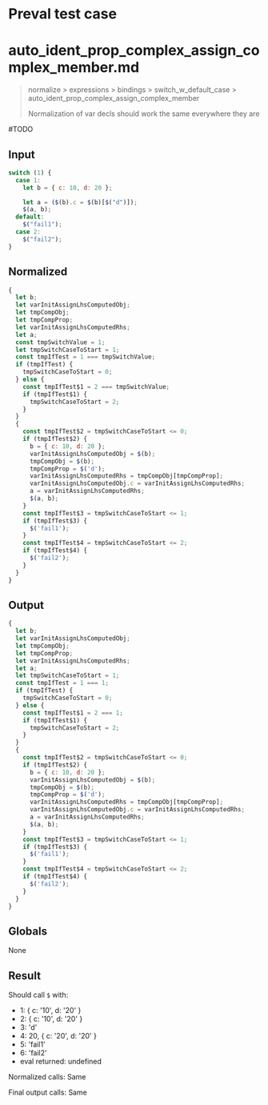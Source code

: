 # Preval test case

# auto_ident_prop_complex_assign_complex_member.md

> normalize > expressions > bindings > switch_w_default_case > auto_ident_prop_complex_assign_complex_member
>
> Normalization of var decls should work the same everywhere they are

#TODO

## Input

`````js filename=intro
switch (1) {
  case 1:
    let b = { c: 10, d: 20 };

    let a = ($(b).c = $(b)[$("d")]);
    $(a, b);
  default:
    $("fail1");
  case 2:
    $("fail2");
}
`````

## Normalized

`````js filename=intro
{
  let b;
  let varInitAssignLhsComputedObj;
  let tmpCompObj;
  let tmpCompProp;
  let varInitAssignLhsComputedRhs;
  let a;
  const tmpSwitchValue = 1;
  let tmpSwitchCaseToStart = 1;
  const tmpIfTest = 1 === tmpSwitchValue;
  if (tmpIfTest) {
    tmpSwitchCaseToStart = 0;
  } else {
    const tmpIfTest$1 = 2 === tmpSwitchValue;
    if (tmpIfTest$1) {
      tmpSwitchCaseToStart = 2;
    }
  }
  {
    const tmpIfTest$2 = tmpSwitchCaseToStart <= 0;
    if (tmpIfTest$2) {
      b = { c: 10, d: 20 };
      varInitAssignLhsComputedObj = $(b);
      tmpCompObj = $(b);
      tmpCompProp = $('d');
      varInitAssignLhsComputedRhs = tmpCompObj[tmpCompProp];
      varInitAssignLhsComputedObj.c = varInitAssignLhsComputedRhs;
      a = varInitAssignLhsComputedRhs;
      $(a, b);
    }
    const tmpIfTest$3 = tmpSwitchCaseToStart <= 1;
    if (tmpIfTest$3) {
      $('fail1');
    }
    const tmpIfTest$4 = tmpSwitchCaseToStart <= 2;
    if (tmpIfTest$4) {
      $('fail2');
    }
  }
}
`````

## Output

`````js filename=intro
{
  let b;
  let varInitAssignLhsComputedObj;
  let tmpCompObj;
  let tmpCompProp;
  let varInitAssignLhsComputedRhs;
  let a;
  let tmpSwitchCaseToStart = 1;
  const tmpIfTest = 1 === 1;
  if (tmpIfTest) {
    tmpSwitchCaseToStart = 0;
  } else {
    const tmpIfTest$1 = 2 === 1;
    if (tmpIfTest$1) {
      tmpSwitchCaseToStart = 2;
    }
  }
  {
    const tmpIfTest$2 = tmpSwitchCaseToStart <= 0;
    if (tmpIfTest$2) {
      b = { c: 10, d: 20 };
      varInitAssignLhsComputedObj = $(b);
      tmpCompObj = $(b);
      tmpCompProp = $('d');
      varInitAssignLhsComputedRhs = tmpCompObj[tmpCompProp];
      varInitAssignLhsComputedObj.c = varInitAssignLhsComputedRhs;
      a = varInitAssignLhsComputedRhs;
      $(a, b);
    }
    const tmpIfTest$3 = tmpSwitchCaseToStart <= 1;
    if (tmpIfTest$3) {
      $('fail1');
    }
    const tmpIfTest$4 = tmpSwitchCaseToStart <= 2;
    if (tmpIfTest$4) {
      $('fail2');
    }
  }
}
`````

## Globals

None

## Result

Should call `$` with:
 - 1: { c: '10', d: '20' }
 - 2: { c: '10', d: '20' }
 - 3: 'd'
 - 4: 20, { c: '20', d: '20' }
 - 5: 'fail1'
 - 6: 'fail2'
 - eval returned: undefined

Normalized calls: Same

Final output calls: Same
